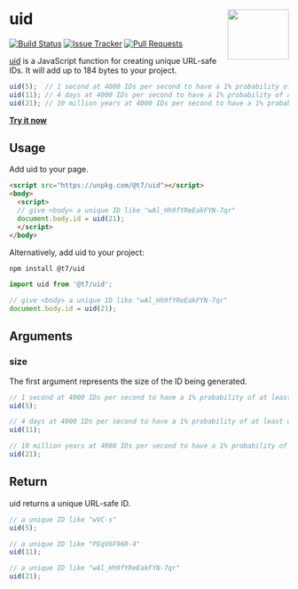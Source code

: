 # uid [<img src="https://t7.github.io/web-components/web_components-logo.svg" alt="" width="110" height="90" align="right">][uid]

[![Build Status][cli-img]][cli-url]
[![Issue Tracker][git-img]][git-url]
[![Pull Requests][gpr-img]][gpr-url]

[uid] is a JavaScript function for creating unique URL-safe IDs. It will add up
to 184 bytes to your project.

```js
uid(5);  // 1 second at 4000 IDs per second to have a 1% probability of at least one collision
uid(11); // 4 days at 4000 IDs per second to have a 1% probability of at least one collision
uid(21); // 10 million years at 4000 IDs per second to have a 1% probability of at least one collision
```

**[Try it now](https://t7.github.io/web-components/domset/)**

## Usage

Add uid to your page.

```html
<script src="https://unpkg.com/@t7/uid"></script>
<body>
  <script>
  // give <body> a unique ID like "wAl_Hh9fYReEakFYN-7qr"
  document.body.id = uid(21);
  </script>
</body>
```

Alternatively, add uid to your project:

```sh
npm install @t7/uid
```

```js
import uid from '@t7/uid';

// give <body> a unique ID like "wAl_Hh9fYReEakFYN-7qr"
document.body.id = uid(21);
```

## Arguments

### size

The first argument represents the size of the ID being generated.

```js
// 1 second at 4000 IDs per second to have a 1% probability of at least one collision
uid(5);
```

```js
// 4 days at 4000 IDs per second to have a 1% probability of at least one collision
uid(11); 
```

```js
// 10 million years at 4000 IDs per second to have a 1% probability of at least one collision
uid(21); 
```

## Return

uid returns a unique URL-safe ID.

```js
// a unique ID like "wVC-s"
uid(5);
```

```js
// a unique ID like "PEqV6F96R-4"
uid(11);
```

```js
// a unique ID like "wAl_Hh9fYReEakFYN-7qr"
uid(21); 
```

[uid]: https://github.com/t7/web-components/tree/master/packages/uid

[cli-img]: https://img.shields.io/travis/t7/web-components/master.svg
[cli-url]: https://travis-ci.org/t7/web-components
[git-img]: https://img.shields.io/github/issues-raw/t7/web-components.svg
[git-url]: https://github.com/t7/web-components/issues
[gpr-img]: https://img.shields.io/github/issues-pr-raw/t7/web-components.svg
[gpr-url]: https://github.com/t7/web-components/pulls
